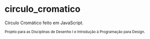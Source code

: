 # circulo_cromatico
Círculo Cromático feito em JavaScript.

<sup> Projeto para as Disciplinas de Desenho I e Introdução à Programação para Design. </sup>
